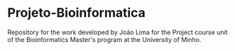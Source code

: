 # Projeto-Bioinformatica
Repository for the work developed by João Lima for the Project course unit of the Bioinformatics Master's program at the University of Minho.
